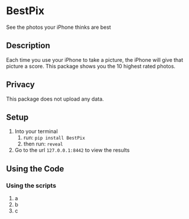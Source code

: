 # BestPix

See the photos your iPhone thinks are best

## Description 

Each time you use your iPhone to take a picture, the iPhone will give that picture a score.
This package shows you the 10 highest rated photos. 

## Privacy

This package does not upload any data. 


##  Setup

1. Into your terminal 
   1. run: `pip install BestPix`
   2. then run: `reveal`
2. Go to the url `127.0.0.1:8442` to view the results


## Using the Code

### Using the scripts

  1. a
  2. b
  3. c